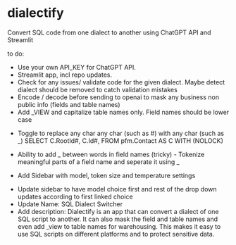 # dialectify
Convert SQL code from one dialect to another using ChatGPT API and Streamlit


to do:
+ Use your own API_KEY for ChatGPT API.
+ Streamlit app, incl repo updates.
+ Check for any issues/ validate code for the given dialect. Maybe detect dialect should be removed to catch validation mistakes
+ Encode / decode before sending to openai to mask any business non public info (fields and table names)
+ Add _VIEW and capitalize table names only. Field names should be lower case
- Toggle to replace any char any char (such as #) with any char (such as _)
SELECT C.RootId#, C.Id#,
     FROM pfm.Contact AS C WITH (NOLOCK)

- Ability to add _ between words in field names (tricky) - Tokenize meaningful parts of a field name and seperate it using _
+ Add Sidebar with model, token size and temperature settings
- Update sidebar to have model choice first and rest of the drop down updates according to first linked choice
- Update Name: SQL Dialect Switcher
- Add description: Dialectify is an app that can convert a dialect of one SQL script to another. It can also mask the field and table names and even add _view to table names for warehousing. This makes it easy to use SQL scripts on different platforms and to protect sensitive data.
